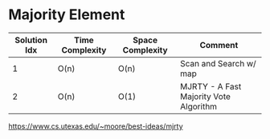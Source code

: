 # Majority Element

| Solution Idx | Time Complexity | Space Complexity | Comment                                |
| ------------ | --------------- | ---------------- | -------------------------------------- |
| 1            | O(n)            | O(n)             | Scan and Search w/ map                 |
| 2            | O(n)            | O(1)             | MJRTY - A Fast Majority Vote Algorithm |

https://www.cs.utexas.edu/~moore/best-ideas/mjrty
